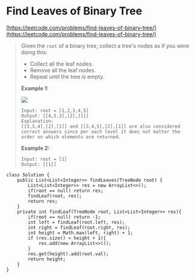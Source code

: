 # Find Leaves of Binary Tree

[https://leetcode.com/problems/find-leaves-of-binary-tree/](https://leetcode.com/problems/find-leaves-of-binary-tree/)

> Given the `root` of a binary tree, collect a tree's nodes as if you were doing this:
>
> * Collect all the leaf nodes.
> * Remove all the leaf nodes.
> * Repeat until the tree is empty.
>
> &#x20;
>
> **Example 1:**
>
> ![](https://assets.leetcode.com/uploads/2021/03/16/remleaves-tree.jpg)
>
> ```
> Input: root = [1,2,3,4,5]
> Output: [[4,5,3],[2],[1]]
> Explanation:
> [[3,5,4],[2],[1]] and [[3,4,5],[2],[1]] are also considered correct answers since per each level it does not matter the order on which elements are returned.
> ```
>
> **Example 2:**
>
> ```
> Input: root = [1]
> Output: [[1]]
> ```

```
class Solution {
    public List<List<Integer>> findLeaves(TreeNode root) {
        List<List<Integer>> res = new ArrayList<>();
        if(root == null) return res;
        findLeaf(root, res);
        return res;
    }
    private int findLeaf(TreeNode root, List<List<Integer>> res){
        if(root == null) return -1;
        int left = findLeaf(root.left, res);
        int right = findLeaf(root.right, res);
        int height = Math.max(left, right) + 1;
        if (res.size() < height + 1){
            res.add(new ArrayList<>());
        }
        res.get(height).add(root.val);
        return height;
    }
}
```
